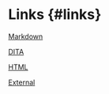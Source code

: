 # Links {#links}

[Markdown](test.xml)

[DITA](topic.xml)

[HTML](test.html)

[External](http://www.example.com/test.html)



[](address@example.com)

